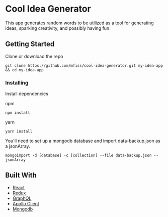 # Cool Idea Generator

This app generates random words to be utilized as a tool for generating ideas, sparking creativity, and possibly having fun.

## Getting Started

Clone or download the repo

```
git clone https://github.com/mfiss/cool-idea-generator.git my-idea-app && cd my-idea-app

```


### Installing

Install dependencies

npm
```
npm install

```
yarn
```
yarn install

```

You'll need to set up a mongodb database and import data-backup.json as a jsonArray.

```
mongoimport -d [database] -c [collection] --file data-backup.json --jsonArray
```

## Built With

* [React](https://reactjs.org/)
* [Redux](https://redux.js.org/)
* [GraphQL](https://graphql.org/) 
* [Apollo Client](https://www.apollographql.com/docs/react/) 
* [Mongodb](https://www.mongodb.com/)
